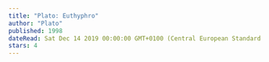 ```yaml
---
title: "Plato: Euthyphro"
author: "Plato"
published: 1998
dateRead: Sat Dec 14 2019 00:00:00 GMT+0100 (Central European Standard Time)
stars: 4
---
```


